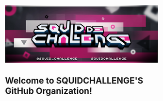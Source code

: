 [![Logo](https://github.com/squidchallenge-dev/.github/blob/main/github_banner.png?raw=true)](https://squidchallenge.com)

# Welcome to SQUIDCHALLENGE'S GitHub Organization!
